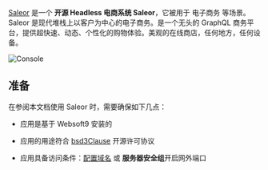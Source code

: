 [Saleor](https://saleor.io/) 是一个 **开源 Headless 电商系统 Saleor**，它被用于 电子商务  等场景。Saleor 是现代堆栈上以客户为中心的电子商务。是一个无头的 GraphQL 商务平台，提供超快速、动态、个性化的购物体验。美观的在线商店，任何地方，任何设备。


![Console](https://libs.websoft9.com/Websoft9/DocsPicture/zh/saleor/saleor-gui-websoft9.png)


## 准备

在参阅本文档使用 Saleor 时，需要确保如下几点：

- 应用是基于 Websoft9 安装的

- 应用的用途符合 [bsd3Clause](https://opensource.org/licenses/BSD-3-Clause) 开源许可协议

- 应用具备访问条件：[配置域名](./domain-set) 或 **服务器安全组**开启网外端口